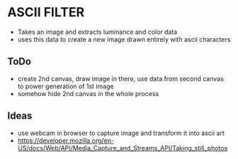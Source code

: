 # ASCII FILTER

-   Takes an image and extracts luminance and color data
-   uses this data to create a new image drawn entirely with ascii characters

## ToDo

-   create 2nd canvas, draw image in there, use data from second canvas to power generation of 1st image
-   somehow hide 2nd canvas in the whole process

## Ideas

-   use webcam in browser to capture image and transform it into ascii art
-   https://developer.mozilla.org/en-US/docs/Web/API/Media_Capture_and_Streams_API/Taking_still_photos
